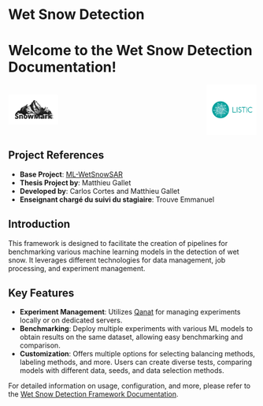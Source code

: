 # Wet Snow Detection

Welcome to the Wet Snow Detection Documentation!
================================================

<div style="display: flex; justify-content: space-between; align-items: center;">
    <img src="./sphinx_build/source/images/logo_SnowMark.svg" alt="SnowMark logo" style="width: 20%; height: auto;">
    <img src="./sphinx_build/source/images/listic_logo.png" alt="Listic Logo" style="width: 20%; height: auto;">
</div>

## Project References

- **Base Project**: [ML-WetSnowSAR](https://github.com/Matthieu-Gallet/ML-WetSnowSAR)
- **Thesis Project by**: Matthieu Gallet
- **Developed by**: Carlos Cortes and Matthieu Gallet
- **Enseignant chargé du suivi du stagiaire**: Trouve Emmanuel

## Introduction

This framework is designed to facilitate the creation of pipelines for benchmarking various machine learning models in the detection of wet snow. It leverages different technologies for data management, job processing, and experiment management.

## Key Features

- **Experiment Management**: Utilizes [Qanat](https://ammarmian.github.io/qanat/) for managing experiments locally or on dedicated servers.
- **Benchmarking**: Deploy multiple experiments with various ML models to obtain results on the same dataset, allowing easy benchmarking and comparison.
- **Customization**: Offers multiple options for selecting balancing methods, labeling methods, and more. Users can create diverse tests, comparing models with different data, seeds, and data selection methods.

For detailed information on usage, configuration, and more, please refer to the [Wet Snow Detection Framework Documentation](https://cortesmc.github.io/ML-WetSnowSAR_pipeline_stage/index.html).
